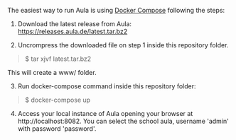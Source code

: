 The easiest way to run Aula is using [Docker Compose](https://docs.docker.com/compose/) following the steps:

1. Download the latest release from Aula: https://releases.aula.de/latest.tar.bz2

2. Uncrompress the downloaded file on step 1 inside this repository folder.

> $ tar xjvf latest.tar.bz2

This will create a www/ folder.

3. Run docker-compose command inside this repository folder:

> $ docker-compose up

4. Access your local instance of Aula opening your browser at http://localhost:8082. You can select the school aula, username 'admin' with password 'password'.